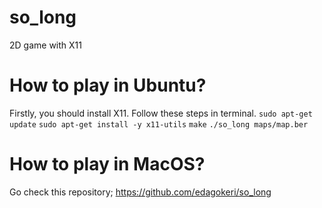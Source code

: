 # so_long
2D game with X11
# How to play in Ubuntu?
Firstly, you should install X11. Follow these steps in terminal.
``` sudo apt-get update ```
``` sudo apt-get install -y x11-utils ```
``` make ```
``` ./so_long maps/map.ber ```
# How to play in MacOS?
Go check this repository;
https://github.com/edagokeri/so_long
